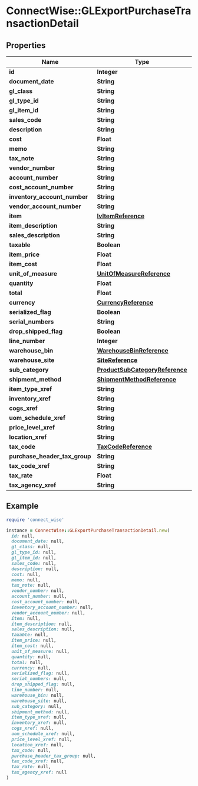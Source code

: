 # ConnectWise::GLExportPurchaseTransactionDetail

## Properties

| Name | Type | Description | Notes |
| ---- | ---- | ----------- | ----- |
| **id** | **Integer** |  | [optional] |
| **document_date** | **String** |  | [optional] |
| **gl_class** | **String** |  | [optional] |
| **gl_type_id** | **String** |  | [optional] |
| **gl_item_id** | **String** |  | [optional] |
| **sales_code** | **String** |  | [optional] |
| **description** | **String** |  | [optional] |
| **cost** | **Float** |  | [optional] |
| **memo** | **String** |  | [optional] |
| **tax_note** | **String** |  | [optional] |
| **vendor_number** | **String** |  | [optional] |
| **account_number** | **String** |  | [optional] |
| **cost_account_number** | **String** |  | [optional] |
| **inventory_account_number** | **String** |  | [optional] |
| **vendor_account_number** | **String** |  | [optional] |
| **item** | [**IvItemReference**](IvItemReference.md) |  | [optional] |
| **item_description** | **String** |  | [optional] |
| **sales_description** | **String** |  | [optional] |
| **taxable** | **Boolean** |  | [optional] |
| **item_price** | **Float** |  | [optional] |
| **item_cost** | **Float** |  | [optional] |
| **unit_of_measure** | [**UnitOfMeasureReference**](UnitOfMeasureReference.md) |  | [optional] |
| **quantity** | **Float** |  | [optional] |
| **total** | **Float** |  | [optional] |
| **currency** | [**CurrencyReference**](CurrencyReference.md) |  | [optional] |
| **serialized_flag** | **Boolean** |  | [optional] |
| **serial_numbers** | **String** |  | [optional] |
| **drop_shipped_flag** | **Boolean** |  | [optional] |
| **line_number** | **Integer** |  | [optional] |
| **warehouse_bin** | [**WarehouseBinReference**](WarehouseBinReference.md) |  | [optional] |
| **warehouse_site** | [**SiteReference**](SiteReference.md) |  | [optional] |
| **sub_category** | [**ProductSubCategoryReference**](ProductSubCategoryReference.md) |  | [optional] |
| **shipment_method** | [**ShipmentMethodReference**](ShipmentMethodReference.md) |  | [optional] |
| **item_type_xref** | **String** |  | [optional] |
| **inventory_xref** | **String** |  | [optional] |
| **cogs_xref** | **String** |  | [optional] |
| **uom_schedule_xref** | **String** |  | [optional] |
| **price_level_xref** | **String** |  | [optional] |
| **location_xref** | **String** |  | [optional] |
| **tax_code** | [**TaxCodeReference**](TaxCodeReference.md) |  | [optional] |
| **purchase_header_tax_group** | **String** |  | [optional] |
| **tax_code_xref** | **String** |  | [optional] |
| **tax_rate** | **Float** |  | [optional] |
| **tax_agency_xref** | **String** |  | [optional] |

## Example

```ruby
require 'connect_wise'

instance = ConnectWise::GLExportPurchaseTransactionDetail.new(
  id: null,
  document_date: null,
  gl_class: null,
  gl_type_id: null,
  gl_item_id: null,
  sales_code: null,
  description: null,
  cost: null,
  memo: null,
  tax_note: null,
  vendor_number: null,
  account_number: null,
  cost_account_number: null,
  inventory_account_number: null,
  vendor_account_number: null,
  item: null,
  item_description: null,
  sales_description: null,
  taxable: null,
  item_price: null,
  item_cost: null,
  unit_of_measure: null,
  quantity: null,
  total: null,
  currency: null,
  serialized_flag: null,
  serial_numbers: null,
  drop_shipped_flag: null,
  line_number: null,
  warehouse_bin: null,
  warehouse_site: null,
  sub_category: null,
  shipment_method: null,
  item_type_xref: null,
  inventory_xref: null,
  cogs_xref: null,
  uom_schedule_xref: null,
  price_level_xref: null,
  location_xref: null,
  tax_code: null,
  purchase_header_tax_group: null,
  tax_code_xref: null,
  tax_rate: null,
  tax_agency_xref: null
)
```

